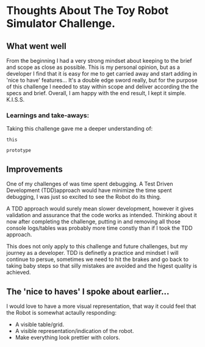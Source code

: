 # Thoughts About The Toy Robot Simulator Challenge.


## What went well

From the beginning I had a very strong mindset about keeping to the brief and scope as close as possible. This is my personal opinion, but as a developer I find that it is easy for me to get carried away and start adding in 'nice to have' features... It's a double edge sword really, but for the purpose of this challenge I needed to stay within scope and deliver according the the specs and brief. Overall, I am happy with the end result, I kept it simple. K.I.S.S.

### Learnings and take-aways:

Taking this challenge gave me a deeper understanding of:

```this```

```prototype```

## Improvements

One of my challenges of was time spent debugging. A Test Driven Development (TDD)approach would have minimize the time spent debugging, I was just so excited to see the Robot do its thing. 

A TDD approach would surely mean slower development, however it gives validation and assurance that the code works as intended. Thinking about it now after completing the challenge, putting in and removing all those console logs/tables was probably more time constly than if I took the TDD approach. 

This does not only apply to this challenge and future challenges, but my journey as a developer. TDD is definetly a practice and mindset I will continue to persue, sometimes we need to hit the brakes and go back to taking baby steps so that silly mistakes are avoided and the higest quality is achieved.

## The 'nice to haves' I spoke about earlier...

I would love to have a more visual representation, that way it could feel that the Robot is somewhat actaully responding:

- A visible table/grid.
- A visible representation/indication of the robot.
- Make everything look prettier with colors.



